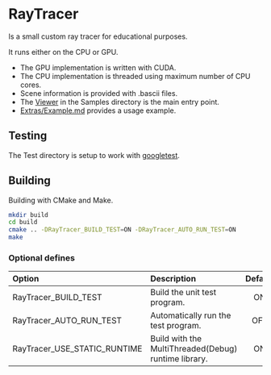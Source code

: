 # RayTracer

Is a small custom ray tracer for educational purposes.

It runs either on the CPU or GPU.

+ The GPU implementation is written with CUDA.
+ The CPU implementation is threaded using maximum number of CPU cores.
+ Scene information is provided with .bascii files.
+ The [Viewer](https://github.com/chcly/RayTracer/tree/master/Samples/Viewer) in the Samples directory is the main entry point.
+ [Extras/Example.md](Extras/Example.md) provides a usage example.

## Testing

The Test directory is setup to work with [googletest](https://github.com/google/googletest).

## Building

Building with CMake and Make.

```sh
mkdir build
cd build
cmake .. -DRayTracer_BUILD_TEST=ON -DRayTracer_AUTO_RUN_TEST=ON
make
```

### Optional defines

| Option                       | Description                                          | Default |
| :--------------------------- | :--------------------------------------------------- | :-----: |
| RayTracer_BUILD_TEST         | Build the unit test program.                         |   ON    |
| RayTracer_AUTO_RUN_TEST      | Automatically run the test program.                  |   OFF   |
| RayTracer_USE_STATIC_RUNTIME | Build with the MultiThreaded(Debug) runtime library. |   ON    |
